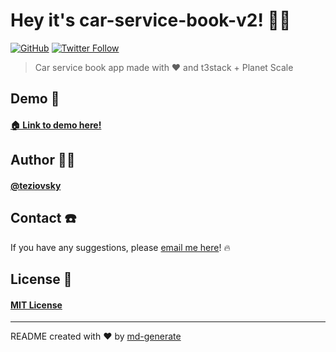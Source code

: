# Hey it's car-service-book-v2! 🖖🏼

[![GitHub](https://img.shields.io/github/license/teziovsky/car-service-book-v2)](https://choosealicense.com/licenses/mit/)
[![Twitter Follow](https://img.shields.io/twitter/follow/teziovsky?style=social)](https://www.twitter.com/teziovsky)

> Car service book app made with ❤️ and t3stack + Planet Scale

## Demo 👀

#### [🏠 Link to demo here!](https://github.com/teziovsky/car-service-book-v2/#readme)

## Author 🙎🏼‍

#### [@teziovsky](https://www.github.com/teziovsky)

## Contact ☎️

If you have any suggestions, please [email me here](mailto:teziovsky@gmail.com)! 🔥

## License 🧾

#### [MIT License](https://choosealicense.com/licenses/mit/)

---

README created with ❤️ by [md-generate](https://www.npmjs.com/package/md-generate)
